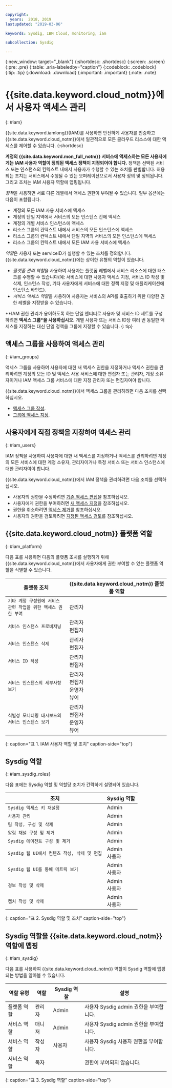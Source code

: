 ```yaml
---

copyright:
  years:  2018, 2019
lastupdated: "2019-03-06"

keywords: Sysdig, IBM Cloud, monitoring, iam

subcollection: Sysdig

---
```


{:new_window: target="_blank"}
{:shortdesc: .shortdesc}
{:screen: .screen}
{:pre: .pre}
{:table: .aria-labeledby="caption"}
{:codeblock: .codeblock}
{:tip: .tip}
{:download: .download}
{:important: .important}
{:note: .note}

 
# {{site.data.keyword.cloud_notm}}에서 사용자 액세스 관리
{: #iam}

{{site.data.keyword.iamlong}}(IAM)를 사용하면 안전하게 사용자를 인증하고 {{site.data.keyword.cloud_notm}}에서 일관적으로 모든 클라우드 리소스에 대한 액세스를 제어할 수 있습니다. 
{:shortdesc}

**계정의 {{site.data.keyword.mon_full_notm}} 서비스에 액세스하는 모든 사용자에게는 IAM 사용자 역할이 정의된 액세스 정책이 지정되어야 합니다.** 정책은 선택된 서비스 또는 인스턴스의 컨텍스트 내에서 사용자가 수행할 수 있는 조치를 판별합니다. 허용되는 조치는 서비스에서 수행될 수 있는 오퍼레이션으로서 사용자 정의 및 정의됩니다. 그리고 조치는 IAM 사용자 역할에 맵핑됩니다.

*정책*을 사용하면 서로 다른 레벨에서 액세스 권한이 부여될 수 있습니다. 일부 옵션에는 다음이 포함됩니다. 

* 계정의 모든 IAM 사용 서비스에 액세스
* 계정의 단일 지역에서 서비스의 모든 인스턴스 간에 액세스
* 계정의 개별 서비스 인스턴스에 액세스
* 리소스 그룹의 컨텍스트 내에서 서비스의 모든 인스턴스에 액세스
* 리소스 그룹의 컨텍스트 내에서 단일 지역의 서비스의 모든 인스턴스에 액세스
* 리소스 그룹의 컨텍스트 내에서 모든 IAM 사용 서비스에 액세스

*역할*은 사용자 또는 serviceID가 실행할 수 있는 조치를 정의합니다. {{site.data.keyword.cloud_notm}}에는 상이한 유형의 역할이 있습니다.
* *플랫폼 관리 역할*을 사용하여 사용자는 플랫폼 레벨에서 서비스 리소스에 대한 태스크를 수행할 수 있습니다(예: 서비스에 대한 사용자 액세스 지정, 서비스 ID 작성 및 삭제, 인스턴스 작성, 기타 사용자에게 서비스에 대한 정책 지정 및 애플리케이션에 인스턴스 바인드).
* *서비스 액세스 역할*을 사용하여 사용자는 서비스의 API를 호출하기 위한 다양한 권한 레벨을 지정받을 수 있습니다.

**IAM 권한 관리가 용이하도록 하는 단일 엔티티로 사용자 및 서비스 ID 세트를 구성하려면 **액세스 그룹*을 사용하십시오.** 개별 사용자 또는 서비스 ID당 여러 번 동일한 액세스를 지정하는 대신 단일 정책을 그룹에 지정할 수 있습니다.
{: tip}


## 액세스 그룹을 사용하여 액세스 관리
{: #iam_groups}

액세스 그룹을 사용하여 사용자에 대한 새 액세스 권한을 지정하거나 액세스 권한을 관리하려면 계정의 모든 ID 및 액세스 사용 서비스에 대한 편집자 또는 관리자, 계정 소유자이거나 IAM 액세스 그룹 서비스에 대한 지정 관리자 또는 편집자여야 합니다. 

{{site.data.keyword.cloud_notm}}에서 액세스 그룹을 관리하려면 다음 조치를 선택하십시오.

* [액세스 그룹 작성](/docs/iam?topic=iam-groups#create_ag).
* [그룹에 액세스 지정](/docs/iam?topic=iam-groups#access_ag).


## 사용자에게 직접 정책을 지정하여 액세스 관리
{: #iam_users}

IAM 정책을 사용하여 사용자에 대한 새 액세스를 지정하거나 액세스를 관리하려면 계정의 모든 서비스에 대한 계정 소유자, 관리자이거나 특정 서비스 또는 서비스 인스턴스에 대한 관리자여야 합니다. 

{{site.data.keyword.cloud_notm}}에서 IAM 정책을 관리하려면 다음 조치를 선택하십시오.

* 사용자의 권한을 수정하려면 [기존 액세스 편집](/docs/iam?topic=iam-iammanidaccser#edit_existing)을 참조하십시오.
* 사용자에게 권한을 부여하려면 [새 액세스 지정](/docs/iam?topic=iam-iammanidaccser#assign_new_access)을 참조하십시오.
* 권한을 취소하려면 [액세스 제거](/docs/iam?topic=iam-iammanidaccser#removing_access)를 참조하십시오.
* 사용자의 권한을 검토하려면 [지정된 액세스 검토](/docs/iam?topic=iam-iammanidaccser#review_your_access)를 참조하십시오.


## {{site.data.keyword.cloud_notm}} 플랫폼 역할
{: #iam_platform}

다음 표를 사용하면 다음의 플랫폼 조치를 실행하기 위해 {{site.data.keyword.cloud_notm}}에서 사용자에게 권한 부여할 수 있는 플랫폼 역할을 식별할 수 있습니다.

| 플랫폼 조치                                                        | {{site.data.keyword.cloud_notm}} 플랫폼 역할    | 
|-------------------------------------------------------------------------|------------------------------------------------------|
| `기타 계정 구성원에 서비스 관련 작업을 위한 액세스 권한 부여`           | 관리자                                        | 
| `서비스 인스턴스 프로비저닝`                                          | 관리자 </br> 편집자                            | 
| `서비스 인스턴스 삭제`                                             | 관리자 </br> 편집자                            | 
| `서비스 ID 작성`                                                   | 관리자 </br> 편집자                            |
| `서비스 인스턴스의 세부사항 보기`                                    | 관리자 </br> 편집자 </br> 운영자 </br> 뷰어  | 
| `식별성 모니터링 대시보드의 서비스 인스턴스 보기`      | 관리자 </br> 편집자 </br> 운영자 </br> 뷰어  | 
{: caption="표 1. IAM 사용자 역할 및 조치" caption-side="top"}



## Sysdig 역할
{: #iam_sysdig_roles}

다음 표에는 Sysdig 역할 및 역할당 조치가 간략하게 설명되어 있습니다.

| 조치                                                                    | Sysdig 역할                                          | 
|----------------------------------------------------------------------------|------------------------------------------------------|
| `Sysdig 액세스 키 재설정`                                              | Admin                                                |
| `사용자 관리`                                                             | Admin                                                |
| `팀 작성, 구성 및 삭제`                                      | Admin                                                |
| `알림 채널 구성 및 제거`                              | Admin                                                | 
| `Sysdig 에이전트 구성 및 제거`                                       | Admin                                                |
| `Sysdig 웹 UI에서 컨텐츠 작성, 삭제 및 편집`                    | Admin </br> 사용자                                      |  
| `Sysdig 웹 UI를 통해 메트릭 보기`                                   | Admin </br> 사용자                                      |  
| `경보 작성 및 삭제`                                                 | Admin </br> 사용자                                      | 
| `캡처 작성 및 삭제`                                               | Admin </br> 사용자                                      |   
{: caption="표 2. Sysdig 역할 및 조치" caption-side="top"}


## Sysdig 역할을 {{site.data.keyword.cloud_notm}} 역할에 맵핑
{: #iam_sysdig}

다음 표를 사용하여 {{site.data.keyword.cloud_notm}} 역할이 Sysdig 역할에 맵핑되는 방법을 알아볼 수 있습니다.

| 역할 유형        | 역할               | Sysdig 역할                |설명                                 |
|---------------------|--------------------|----------------------------|---------------------------------------------|
| 플랫폼 역할       | 관리자      | Admin                      | 사용자 Sysdig admin 권한을 부여합니다.   | 
| 서비스 역할        | 매니저            | Admin                      | 사용자 Sysdig admin 권한을 부여합니다.   | 
| 서비스 역할        | 작성자             | 사용자                       | 사용자 Sysdig 사용자 권한을 부여합니다.    |
| 서비스 역할        | 독자             |                            | 권한이 부여되지 않습니다.                 |
{: caption="표 3. Sysdig 역할" caption-side="top"}


